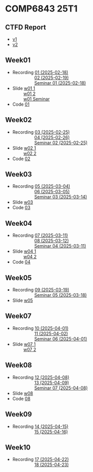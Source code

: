 # COMP6843 25T1

## CTFD Report
- [v1](./record/v1.pdf/)
- [v2](./record/v2.pdf/)

## Week01
- Recording [01 (2025-02-18)](https://www.youtube.com/watch?v=-hQzFbiziZg&list=PLt4WIqcTn9kLDbaZysbf1yXyOm7HvwBHK&index=1)  
&emsp;&emsp;&emsp;&emsp;&emsp;[02 (2025-02-19)](https://www.youtube.com/watch?v=XcwD-qM5Hu0&list=PLt4WIqcTn9kLDbaZysbf1yXyOm7HvwBHK&index=2)  
&emsp;&emsp;&emsp;&emsp;&emsp;[Seminar 01 (2025-02-18)](https://www.youtube.com/watch?v=o7YGHTGjYHs&list=PLt4WIqcTn9kLDbaZysbf1yXyOm7HvwBHK&index=3)  
- Slide [w01 1](./slide/w01_1.pdf)  
&emsp;&emsp;&ensp;[w01 2](./slide/w01_2.pdf)  
&emsp;&emsp;&ensp;[w01 Seminar](./slide/w01_S.pdf)  
- Code [01](./code/w01/)  

## Week02
- Recording [03 (2025-02-25)](https://www.youtube.com/watch?v=PLrPfdu9iTk&list=PLt4WIqcTn9kLDbaZysbf1yXyOm7HvwBHK&index=4)  
&emsp;&emsp;&emsp;&emsp;&emsp;[04 (2025-02-26)](https://www.youtube.com/watch?v=eTCAmPXKh0A&list=PLt4WIqcTn9kLDbaZysbf1yXyOm7HvwBHK&index=5)  
&emsp;&emsp;&emsp;&emsp;&emsp;[Seminar 02 (2025-02-25)](https://www.youtube.com/watch?v=daTOeZUaCUg&list=PLt4WIqcTn9kLDbaZysbf1yXyOm7HvwBHK&index=6)  
- Slide [w02 1](./slide/w02_1.pdf)  
&emsp;&emsp;&ensp;[w02 2](./slide/w02_2.pdf)  
- Code [02](./code/w02/)  

## Week03
- Recording [05 (2025-03-04)](https://www.youtube.com/watch?v=0MRiCCiHE5U&list=PLt4WIqcTn9kLDbaZysbf1yXyOm7HvwBHK&index=7)  
&emsp;&emsp;&emsp;&emsp;&emsp;[06 (2025-03-05)](https://www.youtube.com/watch?v=mmxcDcGfZnE&list=PLt4WIqcTn9kLDbaZysbf1yXyOm7HvwBHK&index=9)  
&emsp;&emsp;&emsp;&emsp;&emsp;[Seminar 03 (2025-03-14)](https://www.youtube.com/watch?v=2x7PIj4m0eY&list=PLt4WIqcTn9kLDbaZysbf1yXyOm7HvwBHK&index=8)  
- Slide [w03](./slide/w03.pdf)  
- Code [03](./code/w03/)  

## Week04
- Recording [07 (2025-03-11)](https://www.youtube.com/watch?v=Azydtl0Rp14&list=PLt4WIqcTn9kLDbaZysbf1yXyOm7HvwBHK&index=10)  
&emsp;&emsp;&emsp;&emsp;&emsp;[08 (2025-03-12)](https://www.youtube.com/watch?v=aUsafyJq7LI&list=PLt4WIqcTn9kLDbaZysbf1yXyOm7HvwBHK&index=12)  
&emsp;&emsp;&emsp;&emsp;&emsp;[Seminar 04 (2025-03-11)](https://www.youtube.com/watch?v=-eZybBTdv-s&list=PLt4WIqcTn9kLDbaZysbf1yXyOm7HvwBHK&index=11)  
- Slide [w04 1](./slide/w04_1.pdf)  
&emsp;&emsp;&ensp;[w04 2](./slide/w04_2.pdf)  
- Code [04](./code/w04/)  

## Week05
- Recording [09 (2025-03-19)](https://www.youtube.com/watch?v=cXw2z_vJZPY&list=PLt4WIqcTn9kLDbaZysbf1yXyOm7HvwBHK&index=14)  
&emsp;&emsp;&emsp;&emsp;&emsp;[Seminar 05 (2025-03-18)](https://www.youtube.com/watch?v=Mq6jSuGT_sY&list=PLt4WIqcTn9kLDbaZysbf1yXyOm7HvwBHK&index=13)  
- Slide [w05](./slide/w05.pdf)  

## Week07
- Recording [10 (2025-04-01)](https://www.youtube.com/watch?v=ZvlB-zepMm0&list=PLt4WIqcTn9kLDbaZysbf1yXyOm7HvwBHK&index=15)  
&emsp;&emsp;&emsp;&emsp;&emsp;[11 (2025-04-02)](https://www.youtube.com/watch?v=VCDPp9WQ3aw&list=PLt4WIqcTn9kLDbaZysbf1yXyOm7HvwBHK&index=17)  
&emsp;&emsp;&emsp;&emsp;&emsp;[Seminar 06 (2025-04-01)](https://www.youtube.com/watch?v=Ng5hYbcq5Hs&list=PLt4WIqcTn9kLDbaZysbf1yXyOm7HvwBHK&index=16)  
- Slide [w07 1](./slide/w07_1.pdf)  
&emsp;&emsp;&ensp;[w07 2](./slide/w07_2.pdf)  

## Week08
- Recording [12 (2025-04-08)](https://www.youtube.com/watch?v=WujDeSABy8M&list=PLt4WIqcTn9kLDbaZysbf1yXyOm7HvwBHK&index=18)  
&emsp;&emsp;&emsp;&emsp;&emsp;[13 (2025-04-09)](https://www.youtube.com/watch?v=M9fVnPYZzCI&list=PLt4WIqcTn9kLDbaZysbf1yXyOm7HvwBHK&index=20)  
&emsp;&emsp;&emsp;&emsp;&emsp;[Seminar 07 (2025-04-08)](https://www.youtube.com/watch?v=SqHouvtn4es&list=PLt4WIqcTn9kLDbaZysbf1yXyOm7HvwBHK&index=19)  
- Slide [w08](./slide/w08.pdf)   
- Code [08](./code/w08/)  

## Week09
- Recording [14 (2025-04-15)](https://www.youtube.com/watch?v=n9-k8TW7xXY&list=PLt4WIqcTn9kLDbaZysbf1yXyOm7HvwBHK&index=21)  
&emsp;&emsp;&emsp;&emsp;&emsp;[15 (2025-04-16)](https://www.youtube.com/watch?v=-J4FS_dM8Dk&list=PLt4WIqcTn9kLDbaZysbf1yXyOm7HvwBHK&index=22)  

## Week10
- Recording [17 (2025-04-22)](https://www.youtube.com/watch?v=wmMx-kzKv5s&list=PLt4WIqcTn9kLDbaZysbf1yXyOm7HvwBHK&index=23)  
&emsp;&emsp;&emsp;&emsp;&emsp;[18 (2025-04-23)](https://www.youtube.com/watch?v=DmGvjI6wS-A&list=PLt4WIqcTn9kLDbaZysbf1yXyOm7HvwBHK&index=24)  